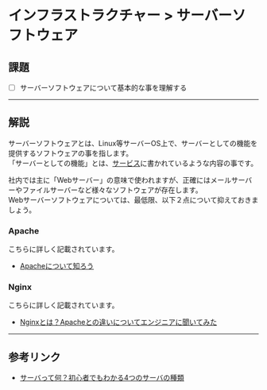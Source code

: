 # インフラストラクチャー > サーバーソフトウェア

## 課題

- [ ] サーバーソフトウェアについて基本的な事を理解する

---

## 解説

サーバーソフトウェアとは、Linux等サーバーOS上で、サーバーとしての機能を提供するソフトウェアの事を指します。  
「サーバーとしての機能」とは、[サービス](https://cinra.github.io/the-great-developer/docs/infra-basic-service)に書かれているような内容の事です。

社内では主に「Webサーバー」の意味で使われますが、正確にはメールサーバーやファイルサーバーなど様々なソフトウェアが存在します。  
Webサーバーソフトウェアについては、最低限、以下２点について抑えておきましょう。

### Apache

こちらに詳しく記載されています。

- [Apacheについて知ろう](http://www.atmarkit.co.jp/ait/articles/0012/01/news001.html)

### Nginx

こちらに詳しく記載されています。

- [Nginxとは？Apacheとの違いについてエンジニアに聞いてみた](https://academy.gmocloud.com/qa/20160616/2761)

---

## 参考リンク

- [サーバって何？初心者でもわかる4つのサーバの種類](https://www.marketingbank.jp/special/cat02/21.php)
